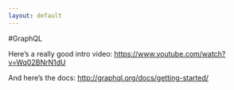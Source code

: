 ```yaml
---
layout: default
---
```

#GraphQL

Here’s a really good intro video: https://www.youtube.com/watch?v=Wq02BNrN1dU

And here’s the docs: http://graphql.org/docs/getting-started/
